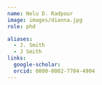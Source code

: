 ```yaml
---
name: Nelu D. Radpour
image: images/dianna.jpg
role: phd

aliases:
  - J. Smith
  - J Smith
links:
  google-scholar:
  orcid: 0000-0002-7704-4904
---
```


